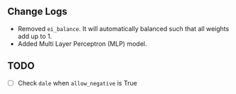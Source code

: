 ## Change Logs
- Removed `ei_balance`. It will automatically balanced such that all weights add up to 1.
- Added Multi Layer Perceptron (MLP) model.

## TODO
- [ ] Check `dale` when `allow_negative` is True